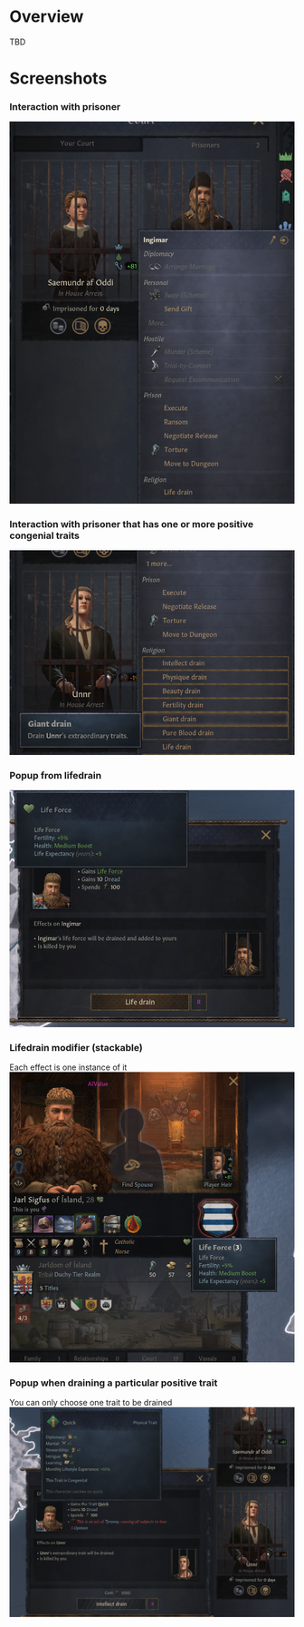 # Overview
TBD

# Screenshots

### Interaction with prisoner
![](screenshots/prisoner-interaction-without-traits.png)

### Interaction with prisoner that has one or more positive congenial traits
![](screenshots\prisoner-interaction-with-traits.png)

### Popup from lifedrain
![](screenshots\lifedrain-popup.PNG)

### Lifedrain modifier (stackable)
Each effect is one instance of it
![](screenshots\lifedrain-modifier.PNG)

### Popup when draining a particular positive trait
You can only choose one trait to be drained
![](screenshots\trait-drain.png)
